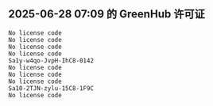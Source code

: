 ## 2025-06-28 07:09 的 GreenHub 许可证
```
No license code
No license code
No license code
No license code
Sa1y-w4qo-JvpH-IhC8-0142
No license code
No license code
No license code
Sa10-2TJN-zylu-15C8-1F9C
No license code
```

